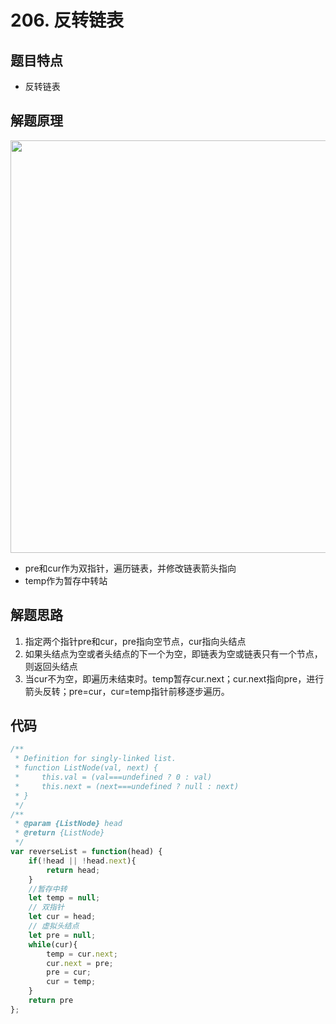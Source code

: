 # 206. 反转链表
## 题目特点
 * 反转链表 
## 解题原理
<img width="660px"   src="00.img\反转链表.png">


 * pre和cur作为双指针，遍历链表，并修改链表箭头指向
 * temp作为暂存中转站

## 解题思路
1. 指定两个指针pre和cur，pre指向空节点，cur指向头结点
2. 如果头结点为空或者头结点的下一个为空，即链表为空或链表只有一个节点，则返回头结点
3. 当cur不为空，即遍历未结束时。temp暂存cur.next；cur.next指向pre，进行箭头反转；pre=cur，cur=temp指针前移逐步遍历。
## 代码

```javascript
/**
 * Definition for singly-linked list.
 * function ListNode(val, next) {
 *     this.val = (val===undefined ? 0 : val)
 *     this.next = (next===undefined ? null : next)
 * }
 */
/**
 * @param {ListNode} head
 * @return {ListNode}
 */
var reverseList = function(head) {
    if(!head || !head.next){
        return head;
    }
    //暂存中转
    let temp = null;
    // 双指针
    let cur = head;
    // 虚拟头结点
    let pre = null;
    while(cur){
        temp = cur.next;
        cur.next = pre;
        pre = cur;
        cur = temp;
    }
    return pre
};
```